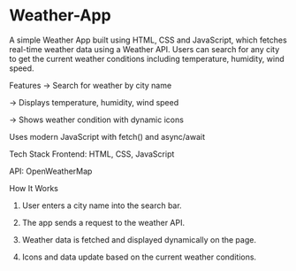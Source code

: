 # Weather-App

A simple Weather App built using HTML, CSS and JavaScript, which fetches real-time weather data using a Weather API. Users can search for any city to get the current weather conditions including temperature, humidity, wind speed.

 Features
-> Search for weather by city name

-> Displays temperature, humidity, wind speed

-> Shows weather condition with dynamic icons


 Uses modern JavaScript with fetch() and async/await

 Tech Stack
Frontend: HTML, CSS, JavaScript

API: OpenWeatherMap

 How It Works
1) User enters a city name into the search bar.

2) The app sends a request to the weather API.

3) Weather data is fetched and displayed dynamically on the page.

4) Icons and data update based on the current weather conditions.
